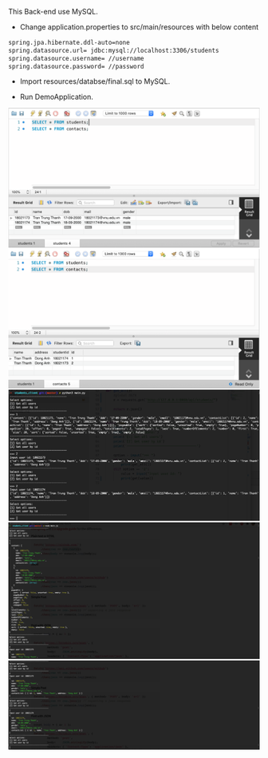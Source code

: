 This Back-end use MySQL.

- Change application.properties to src/main/resources with below content

```
spring.jpa.hibernate.ddl-auto=none
spring.datasource.url= jdbc:mysql://localhost:3306/students
spring.datasource.username= //username
spring.datasource.password= //password 
```

- Import resources/databse/final.sql to MySQL.

- Run DemoApplication.



![Users](./docs/1.png)
![Contacts](./docs/2.png)
![Python](./docs/3.png)
![Nodejs](./docs/4.png)
![Nodejs](./docs/5.png)

